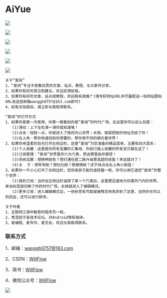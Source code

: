# AiYue

![](https://i.imgur.com/TZx1Kqt.png)

![](https://i.imgur.com/7YXkTNl.png)

![](https://i.imgur.com/AoyaVSM.gif)

![](https://i.imgur.com/nxwx9zz.gif)

![](https://i.imgur.com/Uazz1g3.gif)

![](https://i.imgur.com/urFXlZf.gif)


    关于“爱阅”
    1、“爱阅”专注于收集优质的文章、站点、教程，与大家共分享。
    2、如果你有好的意见和建议，欢迎反馈给我。
    3、如果你有好的文章、站点或教程，欢迎联系我推广(填写好网址URL并尽量配送一张网站图标URL发送至邮箱wanggh0757@163.com即可)
    4、如有涉及版权，请立即与我取得联系。

    “爱阅”的打开方式
    1、如果你是第一次使用，你第一眼看到的是“爱阅”的时代广场，在这里你可以这么玩耍：
       (1)滑动：上下左右滑一滑你就知道咯！
       (2)点击：轻轻一点，你就进入了她的内心世界；长按，她就把她的地址交给了你！
       (3)右上角：帮你快速找到你想要的，帮你用不同的眼光看世界！
    2、如果你用温柔的目光打开左侧边栏，这是“爱阅”为您准备的精品菜单，主要有四大菜系：
       (1)个人收藏：这里是你所有宝藏的汇集地，你前行路上收藏的所有宝贝都在这了！
       (2)订阅管理：“爱阅”世界里的六大门类，想去哪里由你掌控！
       (3)系统设置：想换种颜色？想打通任督二脉升级更高超的技能？来这就对了！
       (4)关  于：想夸夸她？想吐吐她？想撩撩她？还不快点击右上角小按钮！
    3、如果你一不小心打开了右侧边栏，您将收获万能的遥控器一枚，你可以用它遥控“爱阅”的整个世界：
       (1)我的订阅：当你在左侧边栏选择了某一个门类后，这里便迅速地为你展开门内的世界。单击标签就切换了你的时代广场，长按就进入了编辑模式。
       (2)更多订阅：进入编辑模式后，一些标签有可能就被残忍地丢弃到了这里，当然你也可以扔回去，还可以进行排序。

    关于作者
    1、互联网江湖中勤恳的程序员一枚。
    2、常混迹于各技术论坛，对Android情有独钟。
    3、爱编程、爱写作、爱交友，欢迎与我取得联系。


### 联系方式

1、邮箱：wanggh0757@163.com

2、CSDN：[WillFlow](http://blog.csdn.net/comwill?viewmode=contents)

3、简书：[WillFlow](http://www.jianshu.com/u/dcf7bd45aecd)

4、微信公众号：[WillFlow](https://mp.weixin.qq.com/mp/profile_ext?action=home&__biz=MzIzMTQ4OTMxOQ==&scene=124#wechat_redirect)

![](http://upload-images.jianshu.io/upload_images/2682788-c760ad0a46251619.jpg?imageMogr2/auto-orient/strip%7CimageView2/2/w/233)